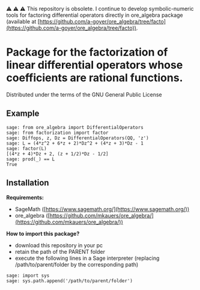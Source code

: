 :warning: :warning: :warning: This repository is obsolete. I continue to develop symbolic-numeric tools for factoring differential operators directly in ore_algebra package (available at [https://github.com/a-goyer/ore_algebra/tree/facto](https://github.com/a-goyer/ore_algebra/tree/facto)).



# Package for the factorization of linear differential operators whose coefficients are rational functions.

Distributed under the terms of the GNU General Public License

## Example

```
sage: from ore_algebra import DifferentialOperators
sage: from factorization import factor
sage: Diffops, z, Dz = DifferentialOperators(QQ, 'z')
sage: L = (4*z^2 + 6*z + 2)*Dz^2 + (4*z + 3)*Dz - 1
sage: factor(L)
[(4*z + 4)*Dz + 2, (z + 1/2)*Dz - 1/2]
sage: prod(_) == L
True

```

## Installation

__Requirements:__
- SageMath ([https://www.sagemath.org/](https://www.sagemath.org/))
- ore_algebra ([https://github.com/mkauers/ore_algebra/](https://github.com/mkauers/ore_algebra/))

__How to import this package?__
- download this repository in your pc
- retain the path of the PARENT folder
- execute the following lines in a Sage interpreter (replacing /path/to/parent/folder by the corresponding path)
```
sage: import sys
sage: sys.path.append('/path/to/parent/folder')
```
